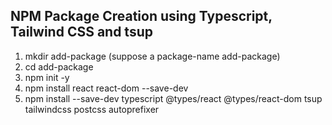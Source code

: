## NPM Package Creation using Typescript, Tailwind CSS and tsup
 1. mkdir add-package (suppose a package-name add-package)
 2. cd add-package
 3. npm init -y
 4. npm install react react-dom --save-dev
 5. npm install --save-dev typescript @types/react @types/react-dom tsup tailwindcss postcss autoprefixer

		
